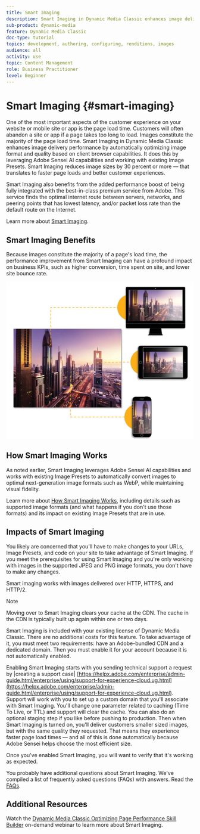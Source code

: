 ```yaml
---
title: Smart Imaging
description: Smart Imaging in Dynamic Media Classic enhances image delivery performance by automatically optimizing image format and quality based on client browser capabilities. It does this by leveraging Adobe Sensei AI capabilities and working with existing Image Presets. Learn more about Smart Imaging and how you can use it to offer better customer experiences through faster page loads.
sub-product: dynamic-media
feature: Dynamic Media Classic
doc-type: tutorial
topics: development, authoring, configuring, renditions, images
audience: all
activity: use
topic: Content Management
role: Business Practitioner
level: Beginner
---
```


# Smart Imaging {#smart-imaging}

One of the most important aspects of the customer experience on your website or mobile site or app is the page load time. Customers will often abandon a site or app if a page takes too long to load. Images constitute the majority of the page load time. Smart Imaging in Dynamic Media Classic enhances image delivery performance by automatically optimizing image format and quality based on client browser capabilities. It does this by leveraging Adobe Sensei AI capabilities and working with existing Image Presets. Smart Imaging reduces image sizes by 30 percent or more — that translates to faster page loads and better customer experiences.

Smart Imaging also benefits from the added performance boost of being fully integrated with the best-in-class premium service from Adobe. This service finds the optimal internet route between servers, networks, and peering points that has lowest latency, and/or packet loss rate than the default route on the Internet.

Learn more about [Smart Imaging](https://docs.adobe.com/content/help/en/experience-manager-64/assets/dynamic/imaging-faq.html).

## Smart Imaging Benefits

Because images constitute the majority of a page's load time, the performance improvement from Smart Imaging can have a profound impact on business KPIs, such as higher conversion, time spent on site, and lower site bounce rate.

![image](assets/smart-imaging/smart-imaging-1.png)

## How Smart Imaging Works

As noted earlier, Smart Imaging leverages Adobe Sensei AI capabilities and works with existing Image Presets to automatically convert images to optimal next-generation image formats such as WebP, while maintaining visual fidelity.

Learn more about [How Smart Imaging Works](https://docs.adobe.com/content/help/en/experience-manager-64/assets/dynamic/imaging-faq.html#how-does-smart-imaging-work), including details such as supported image formats (and what happens if you don't use those formats) and its impact on existing Image Presets that are in use.

## Impacts of Smart Imaging

You likely are concerned that you'll have to make changes to your URLs, Image Presets, and code on your site to take advantage of Smart Imaging. If you meet the prerequisites for using Smart Imaging and you're only working with images in the supported JPEG and PNG image formats, you don't have to make any changes.

Smart imaging works with images delivered over HTTP, HTTPS, and HTTP/2.

>[!NOTE]
>
>Moving over to Smart Imaging clears your cache at the CDN. The cache in the CDN is typically built up again within one or two days.

Smart Imaging is included with your existing license of Dynamic Media Classic. There are no additional costs for this feature. To take advantage of it, you must meet two requirements: have an Adobe-bundled CDN and a dedicated domain. Then you must enable it for your account because it is not automatically enabled.

Enabling Smart Imaging starts with you sending technical support a request by |creating a support case| [https://helpx.adobe.com/enterprise/admin-guide.html/enterprise/using/support-for-experience-cloud.ug.html](https://helpx.adobe.com/enterprise/admin-guide.html/enterprise/using/support-for-experience-cloud.ug.html). Support will work with you to set up a custom domain that you'll associate with Smart Imaging. You'll change one parameter related to caching (Time To Live, or TTL) and support will clear the cache. You can also do an optional staging step if you like before pushing to production. Then when Smart Imaging is turned on, you'll deliver customers smaller sized images, but with the same quality they requested. That means they experience faster page load times — and all of this is done automatically because Adobe Sensei helps choose the most efficient size.

Once you've enabled Smart Imaging, you will want to verify that it's working as expected.

You probably have additional questions about Smart Imaging. We've compiled a list of frequently asked questions (FAQs) with answers. Read the [FAQs](https://docs.adobe.com/content/help/en/experience-manager-64/assets/dynamic/imaging-faq.html).

## Additional Resources

Watch the [Dynamic Media Classic Optimizing Page Performance Skill Builder](https://seminars.adobeconnect.com/pzc1gw0cihpv) on-demand webinar to learn more about Smart Imaging.
